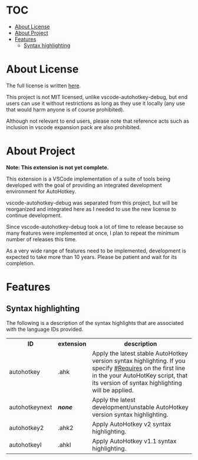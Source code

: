 # TOC
* [About License](#about-license)
* [About Project](#about-project)
* [Features](#features)
  * [Syntax highlighting](#syntax-highlighting)

# About License
The full license is written [here](https://github.com/zero-plusplus/autohotkey-devtools?tab=readme-ov-file#about-license).

This project is not MIT licensed, unlike vscode-autohotkey-debug, but end users can use it without restrictions as long as they use it locally (any use that would harm anyone is of course prohibited).

Although not relevant to end users, please note that reference acts such as inclusion in vscode expansion pack are also prohibited.

# About Project
**Note: This extension is not yet complete.**

This extension is a VSCode implementation of a suite of tools being developed with the goal of providing an integrated development environment for AutoHotkey.

vscode-autohotkey-debug was separated from this project, but will be reorganized and integrated here as I needed to use the new license to continue development.

Since vscode-autohotkey-debug took a lot of time to release because so many features were implemented at once, I plan to repeat the minimum number of releases this time.

As a very wide range of features need to be implemented, development is expected to take more than 10 years. Please be patient and wait for its completion.

# Features
## Syntax highlighting
The following is a description of the syntax highlights that are associated with the language IDs provided.

<table>
<tr>
  <th>ID</th>
  <th>extension</th>
  <th>description</th>
</tr>
<tr>
  <td>autohotkey</td>
  <td>.ahk</td>
  <td>
    Apply the latest stable AutoHotkey version syntax highlighting. If you specify <a href="https://www.autohotkey.com/docs/v2/lib/_Requires.htm">#Requires</a> on the first line in the your AutoHotKey script, that its version of syntax highlighting will be applied.
  </td>
</tr>
<tr>
  <td>autohotkeynext</td>
  <td><strong><i>none</i></strong></td>
  <td>Apply the latest development/unstable AutoHotkey version syntax highlighting.</td>
</tr>
<tr>
  <td>autohotkey2</td>
  <td>.ahk2</td>
  <td>Apply AutoHotkey v2 syntax highlighting.</td>
</tr>
<tr>
  <td>autohotkeyl</td>
  <td>.ahkl</td>
  <td>Apply AutoHotkey v1.1 syntax highlighting.</td>
</tr>
</table>
